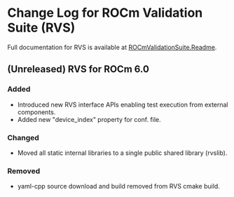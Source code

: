 # Change Log for ROCm Validation Suite (RVS)

Full documentation for RVS is available at [ROCmValidationSuite.Readme](https://github.com/ROCm-Developer-Tools/ROCmValidationSuite).

## (Unreleased) RVS for ROCm 6.0

### Added
- Introduced new RVS interface APIs enabling test execution from external components.
- Added new "device_index" property for conf. file.

### Changed
- Moved all static internal libraries to a single public shared library (rvslib).

### Removed
- yaml-cpp source download and build removed from RVS cmake build.
